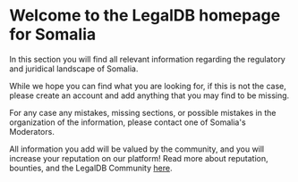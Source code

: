 <!-- TITLE: Somalia -->
<!-- SUBTITLE: Welcome to the legalDB home of Somalia -->

# Welcome to the LegalDB homepage for Somalia

In this section you will find all relevant information regarding the regulatory and juridical landscape of Somalia.

While we hope you can find what you are looking for, if this is not the case, please create an account and add anything that you may find to be missing.

For any case any mistakes, missing sections, or possible mistakes in the organization of the information, please contact one of Somalia's Moderators.

All information you add will be valued by the community, and you will increase your reputation on our platform! Read more about reputation, bounties, and the LegalDB Community [here](http://legaldb.herokuapp.com/legaldb/community).
